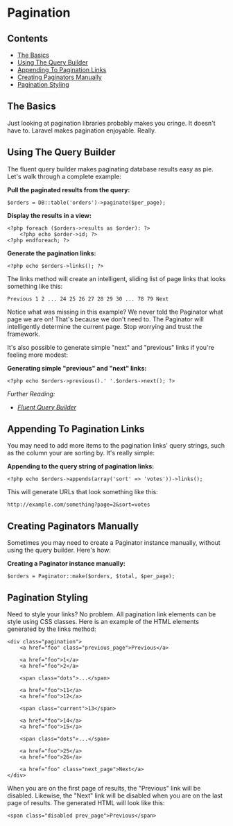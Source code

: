 # Pagination

## Contents

- [The Basics](#the-basics)
- [Using The Query Builder](#using-the-query-builder)
- [Appending To Pagination Links](#appending-to-pagination-links)
- [Creating Paginators Manually](#creating-paginators-manually)
- [Pagination Styling](#pagination-styling)

<a name="the-basics"></a>
## The Basics

Just looking at pagination libraries probably makes you cringe. It doesn't have to.  Laravel makes pagination enjoyable. Really.

<a name="using-the-query-builder"></a>
## Using The Query Builder

The fluent query builder makes paginating database results easy as pie. Let's walk through a complete example:

**Pull the paginated results from the query:**

	$orders = DB::table('orders')->paginate($per_page);

**Display the results in a view:**

	<?php foreach ($orders->results as $order): ?>
		<?php echo $order->id; ?>
	<?php endforeach; ?>

**Generate the pagination links:**

	<?php echo $orders->links(); ?>

The links method will create an intelligent, sliding list of page links that looks something like this:

	Previous 1 2 ... 24 25 26 27 28 29 30 ... 78 79 Next

Notice what was missing in this example? We never told the Paginator what page we are on! That's because we don't need to. The Paginator will intelligently determine the current page. Stop worrying and trust the framework.

It's also possible to generate simple "next" and "previous" links if you're feeling more modest:

**Generating simple "previous" and "next" links:**

	<?php echo $orders->previous().' '.$orders->next(); ?>

*Further Reading:*

- *[Fluent Query Builder](/docs/database/fluent)*

<a name="appending-to-pagination-links"></a>
## Appending To Pagination Links

You may need to add more items to the pagination links' query strings, such as the column your are sorting by. It's really simple:

**Appending to the query string of pagination links:**

	<?php echo $orders->appends(array('sort' => 'votes'))->links();

This will generate URLs that look something like this:

	http://example.com/something?page=2&sort=votes

<a name="creating-paginators-manually"></a>
## Creating Paginators Manually

Sometimes you may need to create a Paginator instance manually, without using the query builder. Here's how:

**Creating a Paginator instance manually:**

	$orders = Paginator::make($orders, $total, $per_page);

<a name="pagination-styling"></a>
## Pagination Styling

Need to style your links? No problem. All pagination link elements can be style using CSS classes. Here is an example of the HTML elements generated by the links method:

    <div class="pagination">
        <a href="foo" class="previous_page">Previous</a>

        <a href="foo">1</a>
        <a href="foo">2</a>

        <span class="dots">...</span>

        <a href="foo">11</a>
        <a href="foo">12</a>

        <span class="current">13</span>

        <a href="foo">14</a>
        <a href="foo">15</a>

        <span class="dots">...</span>

        <a href="foo">25</a>
        <a href="foo">26</a>

        <a href="foo" class="next_page">Next</a>
    </div>

When you are on the first page of results, the "Previous" link will be disabled. Likewise, the "Next" link will be disabled when you are on the last page of results. The generated HTML will look like this:

	<span class="disabled prev_page">Previous</span>